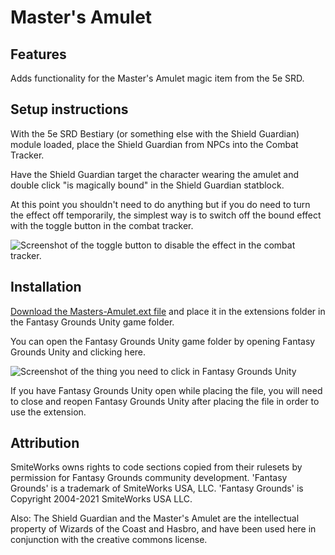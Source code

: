 # Master's Amulet

## Features

Adds functionality for the Master's Amulet magic item from the 5e SRD.

## Setup instructions

With the 5e SRD Bestiary (or something else with the Shield Guardian) module loaded, place the Shield Guardian from NPCs into the Combat Tracker.

Have the Shield Guardian target the character wearing the amulet and double click "is magically bound" in the Shield Guardian statblock.

At this point you shouldn't need to do anything but if you do need to turn the effect off temporarily, the simplest way is to switch off the bound effect with the toggle button in the combat tracker.

![Screenshot of the toggle button to disable the effect in the combat tracker.](https://github.com/ThatDudeThatIsOverThere/Masters-Amulet/blob/main/Files/FGU-Effect-Toggle.png)

## Installation

[Download the Masters-Amulet.ext file](https://github.com/ThatDudeThatIsOverThere/Masters-Amulet/releases) and place it in the extensions folder in the Fantasy Grounds Unity game folder.

You can open the Fantasy Grounds Unity game folder by opening Fantasy Grounds Unity and clicking here. 

![Screenshot of the thing you need to click in Fantasy Grounds Unity](https://github.com/ThatDudeThatIsOverThere/Masters-Amulet/blob/main/Files/FGU-Folder-Open.png)

If you have Fantasy Grounds Unity open while placing the file, you will need to close and reopen Fantasy Grounds Unity after placing the file in order to use the extension.

## Attribution

SmiteWorks owns rights to code sections copied from their rulesets by permission for Fantasy Grounds community development. 'Fantasy Grounds' is a trademark of SmiteWorks USA, LLC. 'Fantasy Grounds' is Copyright 2004-2021 SmiteWorks USA LLC.

Also: The Shield Guardian and the Master's Amulet are the intellectual property of 
Wizards of the Coast and Hasbro, and have been used here in conjunction with the 
creative commons license.
